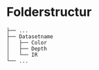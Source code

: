 # Folderstructur
```
├── ...
├── Datasetname                   
│   ├── Color         
│   ├── Depth         
│   └── IR               
└── ...
```
